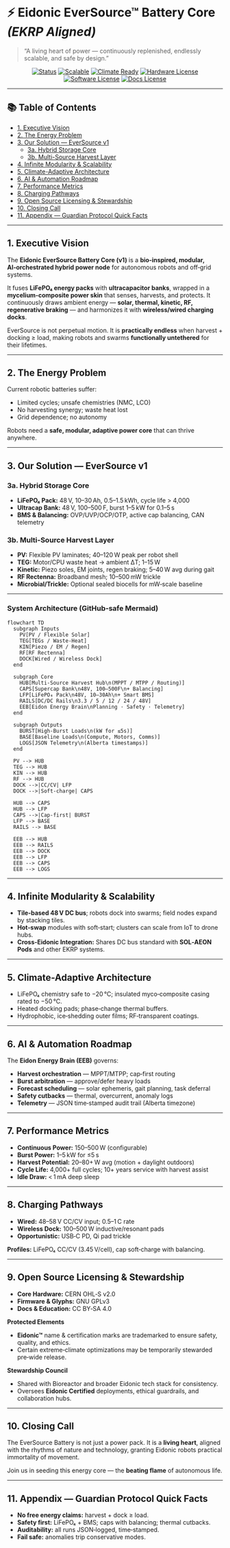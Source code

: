 <!--
SPDX-License-Identifier: CC-BY-SA-4.0
-->

# ⚡ Eidonic EverSource™ Battery Core *(EKRP Aligned)*

> “A living heart of power — continuously replenished, endlessly scalable, and safe by design.”

<p align="center">
<a href="#1-executive-vision"><img alt="Status" src="https://img.shields.io/static/v1?label=Status&message=Prototype%20Spec&color=00b894"></a>
<a href="#4-infinite-modularity--scalability"><img alt="Scalable" src="https://img.shields.io/static/v1?label=Scalability&message=Modular%20Tiles&color=6c5ce7"></a>
<a href="#5-climate-adaptive-architecture"><img alt="Climate Ready" src="https://img.shields.io/static/v1?label=Climate&message=%E2%88%9250%C2%B0C%20Ready&color=0a7bbd"></a>
<a href="#9-open-source-licensing--stewardship"><img alt="Hardware License" src="https://img.shields.io/static/v1?label=Hardware&message=CERN%20OHL%E2%80%93S%202.0&color=2d3436"></a>
<a href="#9-open-source-licensing--stewardship"><img alt="Software License" src="https://img.shields.io/static/v1?label=Software&message=GPLv3&color=2d3436"></a>
<a href="#9-open-source-licensing--stewardship"><img alt="Docs License" src="https://img.shields.io/static/v1?label=Docs&message=CC%20BY%E2%80%93SA%204.0&color=2d3436"></a>
</p>

---

## 📚 Table of Contents
- [1. Executive Vision](#1-executive-vision)
- [2. The Energy Problem](#2-the-energy-problem)
- [3. Our Solution — EverSource v1](#3-our-solution--eversource-v1)
  - [3a. Hybrid Storage Core](#3a-hybrid-storage-core)
  - [3b. Multi-Source Harvest Layer](#3b-multi-source-harvest-layer)
- [4. Infinite Modularity & Scalability](#4-infinite-modularity--scalability)
- [5. Climate-Adaptive Architecture](#5-climate-adaptive-architecture)
- [6. AI & Automation Roadmap](#6-ai--automation-roadmap)
- [7. Performance Metrics](#7-performance-metrics)
- [8. Charging Pathways](#8-charging-pathways)
- [9. Open Source Licensing & Stewardship](#9-open-source-licensing--stewardship)
- [10. Closing Call](#10-closing-call)
- [11. Appendix — Guardian Protocol Quick Facts](#11-appendix--guardian-protocol-quick-facts)

---

## 1. Executive Vision
The **Eidonic EverSource Battery Core (v1)** is a **bio‑inspired, modular, AI‑orchestrated hybrid power node** for autonomous robots and off‑grid systems.

It fuses **LiFePO₄ energy packs** with **ultracapacitor banks**, wrapped in a **mycelium‑composite power skin** that senses, harvests, and protects. It continuously draws ambient energy — **solar, thermal, kinetic, RF, regenerative braking** — and harmonizes it with **wireless/wired charging docks**.

EverSource is not perpetual motion. It is **practically endless** when harvest + docking ≥ load, making robots and swarms **functionally untethered** for their lifetimes.

---

## 2. The Energy Problem
Current robotic batteries suffer:
- Limited cycles; unsafe chemistries (NMC, LCO)
- No harvesting synergy; waste heat lost
- Grid dependence; no autonomy

Robots need a **safe, modular, adaptive power core** that can thrive anywhere.

---

## 3. Our Solution — EverSource v1
### 3a. Hybrid Storage Core
- **LiFePO₄ Pack:** 48 V, 10–30 Ah, 0.5–1.5 kWh, cycle life > 4,000
- **Ultracap Bank:** 48 V, 100–500 F, burst 1–5 kW for 0.1–5 s
- **BMS & Balancing:** OVP/UVP/OCP/OTP, active cap balancing, CAN telemetry

### 3b. Multi-Source Harvest Layer
- **PV:** Flexible PV laminates; 40–120 W peak per robot shell
- **TEG:** Motor/CPU waste heat → ambient ΔT; 1–15 W
- **Kinetic:** Piezo soles, EM joints, regen braking; 5–40 W avg during gait
- **RF Rectenna:** Broadband mesh; 10–500 mW trickle
- **Microbial/Trickle:** Optional sealed biocells for mW‑scale baseline

---

### System Architecture (GitHub‑safe Mermaid)
```mermaid
flowchart TD
  subgraph Inputs
    PV[PV / Flexible Solar]
    TEG[TEGs / Waste‑Heat]
    KIN[Piezo / EM / Regen]
    RF[RF Rectenna]
    DOCK[Wired / Wireless Dock]
  end

  subgraph Core
    HUB[Multi‑Source Harvest Hub\n(MPPT / MTPP / Routing)]
    CAPS[Supercap Bank\n48V, 100–500F\n+ Balancing]
    LFP[LiFePO₄ Pack\n48V, 10–30Ah\n+ Smart BMS]
    RAILS[DC/DC Rails\n3.3 / 5 / 12 / 24 / 48V]
    EEB[Eidon Energy Brain\nPlanning · Safety · Telemetry]
  end

  subgraph Outputs
    BURST[High‑Burst Loads\n(kW for ≤5s)]
    BASE[Baseline Loads\n(Compute, Motors, Comms)]
    LOGS[JSON Telemetry\n(Alberta timestamps)]
  end

  PV --> HUB
  TEG --> HUB
  KIN --> HUB
  RF --> HUB
  DOCK -->|CC/CV| LFP
  DOCK -->|Soft‑charge| CAPS

  HUB --> CAPS
  HUB --> LFP
  CAPS -->|Cap‑first| BURST
  LFP --> BASE
  RAILS --> BASE

  EEB --> HUB
  EEB --> RAILS
  EEB --> DOCK
  EEB --> LFP
  EEB --> CAPS
  EEB --> LOGS
```

---

## 4. Infinite Modularity & Scalability
- **Tile‑based 48 V DC bus**; robots dock into swarms; field nodes expand by stacking tiles.
- **Hot‑swap** modules with soft‑start; clusters can scale from IoT to drone hubs.
- **Cross‑Eidonic Integration:** Shares DC bus standard with **SOL‑AEON Pods** and other EKRP systems.

---

## 5. Climate-Adaptive Architecture
- LiFePO₄ chemistry safe to −20 °C; insulated myco‑composite casing rated to −50 °C.
- Heated docking pads; phase‑change thermal buffers.
- Hydrophobic, ice‑shedding outer films; RF‑transparent coatings.

---

## 6. AI & Automation Roadmap
The **Eidon Energy Brain (EEB)** governs:
- **Harvest orchestration** — MPPT/MTPP; cap‑first routing
- **Burst arbitration** — approve/defer heavy loads
- **Forecast scheduling** — solar ephemeris, gait planning, task deferral
- **Safety cutbacks** — thermal, overcurrent, anomaly logs
- **Telemetry** — JSON time‑stamped audit trail (Alberta timezone)

---

## 7. Performance Metrics
- **Continuous Power:** 150–500 W (configurable)
- **Burst Power:** 1–5 kW for ≤5 s
- **Harvest Potential:** 20–80+ W avg (motion + daylight outdoors)
- **Cycle Life:** 4,000+ full cycles; 10+ years service with harvest assist
- **Idle Draw:** < 1 mA deep sleep

---

## 8. Charging Pathways
- **Wired:** 48–58 V CC/CV input; 0.5–1 C rate
- **Wireless Dock:** 100–500 W inductive/resonant pads
- **Opportunistic:** USB‑C PD, Qi pad trickle

**Profiles:** LiFePO₄ CC/CV (3.45 V/cell), cap soft‑charge with balancing.

---

## 9. Open Source Licensing & Stewardship
- **Core Hardware:** CERN OHL‑S v2.0
- **Firmware & Glyphs:** GNU GPLv3
- **Docs & Education:** CC BY‑SA 4.0

**Protected Elements**
- **Eidonic™** name & certification marks are trademarked to ensure safety, quality, and ethics.
- Certain extreme‑climate optimizations may be temporarily stewarded pre‑wide release.

**Stewardship Council**
- Shared with Bioreactor and broader Eidonic tech stack for consistency.
- Oversees **Eidonic Certified** deployments, ethical guardrails, and collaboration hubs.

---

## 10. Closing Call
The EverSource Battery is not just a power pack. It is a **living heart**, aligned with the rhythms of nature and technology, granting Eidonic robots practical immortality of movement.

Join us in seeding this energy core — the **beating flame** of autonomous life.

---

## 11. Appendix — Guardian Protocol Quick Facts
- **No free energy claims:** harvest + dock ≥ load.
- **Safety first:** LiFePO₄ + BMS; caps with balancing; thermal cutbacks.
- **Auditability:** all runs JSON‑logged, time‑stamped.
- **Fail safe:** anomalies trip conservative modes.

